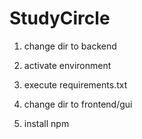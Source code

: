 # StudyCircle
1. change dir to backend
2. activate environment
3. execute requirements.txt

4. change dir to frontend/gui 
5. install npm
